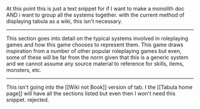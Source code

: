 
At this point this is just a text snippet for if I want to make a monolith doc AND i want to group all the systems together. with the current method of displaying tabula as a wiki, this isn't necessary.

---

This section goes into detail on the typical systems involved in roleplaying games and how this game chooses to represent them. This game draws inspiration from a number of other popular roleplaying games but even, some of these will be far from the norm given that this is a generic system and we cannot assume any source material to reference for skills, items, monsters, etc.

---

This isn't going into the [[Wiki not Book]] version of tab. I the [[Tabula home page]] will have all the sections listed but even then I won't need this snippet. rejected.